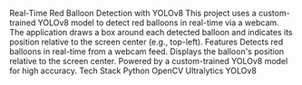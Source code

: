 Real-Time Red Balloon Detection with YOLOv8
This project uses a custom-trained YOLOv8 model to detect red balloons in real-time via a webcam. The application draws a box around each detected balloon and indicates its position relative to the screen center (e.g., top-left).
Features
Detects red balloons in real-time from a webcam feed.
Displays the balloon's position relative to the screen center.
Powered by a custom-trained YOLOv8 model for high accuracy.
Tech Stack
Python
OpenCV
Ultralytics YOLOv8
